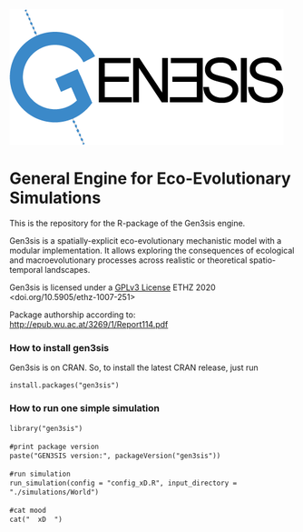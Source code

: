 ![logo](logo.png)


# General Engine for Eco-Evolutionary Simulations

This is the repository for the R-package of the Gen3sis engine.

Gen3sis is a spatially-explicit eco-evolutionary mechanistic model with a modular implementation. It allows exploring the consequences of ecological and macroevolutionary processes across realistic or theoretical spatio-temporal landscapes.

Gen3sis is licensed under a [GPLv3 License](https://www.gnu.org/licenses/gpl-3.0.html) ETHZ 2020 <doi.org/10.5905/ethz-1007-251>

Package authorship according to: http://epub.wu.ac.at/3269/1/Report114.pdf

### How to install gen3sis

Gen3sis is on CRAN. So, to install the latest CRAN release, just run

```{r}
install.packages("gen3sis")
```

### How to run one simple simulation

```{r}
library("gen3sis")

#print package version
paste("GEN3SIS version:", packageVersion("gen3sis"))

#run simulation
run_simulation(config = "config_xD.R", input_directory = "./simulations/World")

#cat mood
cat("  xD  ")
```


